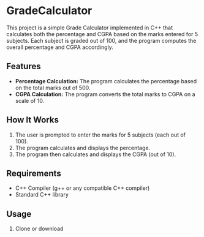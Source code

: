 # GradeCalculator

This project is a simple Grade Calculator implemented in C++ that calculates both the percentage and CGPA based on the marks entered for 5 subjects. Each subject is graded out of 100, and the program computes the overall percentage and CGPA accordingly.

## Features
- **Percentage Calculation:** The program calculates the percentage based on the total marks out of 500.
- **CGPA Calculation:** The program converts the total marks to CGPA on a scale of 10.

## How It Works
1. The user is prompted to enter the marks for 5 subjects (each out of 100).
2. The program calculates and displays the percentage.
3. The program then calculates and displays the CGPA (out of 10).

## Requirements
- C++ Compiler (g++ or any compatible C++ compiler)
- Standard C++ library

## Usage
1. Clone or download
